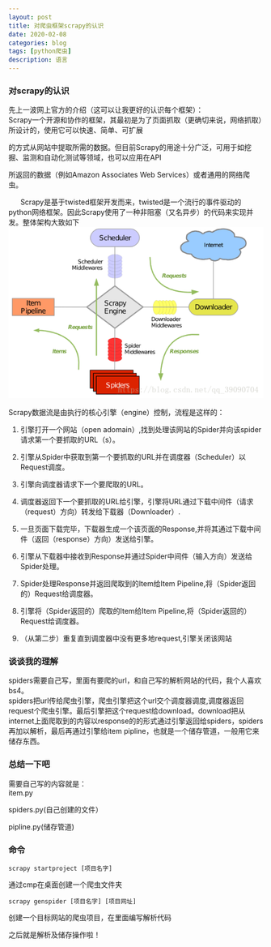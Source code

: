 ```yaml
---
layout: post
title: 对爬虫框架scrapy的认识
date: 2020-02-08
categories: blog
tags: [python爬虫]
description: 语言
---
```


### 对scrapy的认识
先上一波网上官方的介绍（这可以让我更好的认识每个框架）：<br>
Scrapy一个开源和协作的框架，其最初是为了页面抓取（更确切来说，网络抓取）所设计的，使用它可以快速、简单、可扩展

的方式从网站中提取所需的数据。但目前Scrapy的用途十分广泛，可用于如挖掘、监测和自动化测试等领域，也可以应用在API

所返回的数据（例如Amazon Associates Web Services）或者通用的网络爬虫。

      Scrapy是基于twisted框架开发而来，twisted是一个流行的事件驱动的python网络框架。因此Scrapy使用了一种非阻塞（又名异步）的代码来实现并发。整体架构大致如下
![scrapy](/img/scrapy.png)

Scrapy数据流是由执行的核心引擎（engine）控制，流程是这样的：

1. 引擎打开一个网站（open adomain）,找到处理该网站的Spider并向该spider请求第一个要抓取的URL（s）。

2. 引擎从Spider中获取到第一个要抓取的URL并在调度器（Scheduler）以Request调度。

3. 引擎向调度器请求下一个要爬取的URL。

4. 调度器返回下一个要抓取的URL给引擎，引擎将URL通过下载中间件（请求（request）方向）转发给下载器（Downloader）.

5. 一旦页面下载完毕，下载器生成一个该页面的Response,并将其通过下载中间件（返回（response）方向）发送给引擎。

6. 引擎从下载器中接收到Response并通过Spider中间件（输入方向）发送给Spider处理。

7. Spider处理Response并返回爬取到的Item给Item Pipeline,将（Spider返回的）Request给调度器。

8. 引擎将（Spider返回的）爬取的Item给Item Pipeline,将（Spider返回的）Request给调度器。

9. （从第二步）重复直到调度器中没有更多地request,引擎关闭该网站


### 谈谈我的理解
spiders需要自己写，里面有要爬的url，和自己写的解析网站的代码，我个人喜欢bs4。<br>
spiders把url传给爬虫引擎，爬虫引擎把这个url交个调度器调度,调度器返回request个爬虫引擎。最后引擎把这个request给download。download把从internet上面爬取到的内容以response的的形式通过引擎返回给spiders，spiders再加以解析，最后再通过引擎给item pipline，也就是一个储存管道，一般用它来储存东西。<br>

### 总结一下吧
需要自己写的内容就是：<br>
item.py<br>

spiders.py(自己创建的文件）<br>

pipline.py(储存管道)<br>


### 命令
	scrapy startproject [项目名字]

通过cmp在桌面创建一个爬虫文件夹

    scrapy genspider [项目名字] [项目网址]

创建一个目标网站的爬虫项目，在里面编写解析代码


之后就是解析及储存操作啦！



